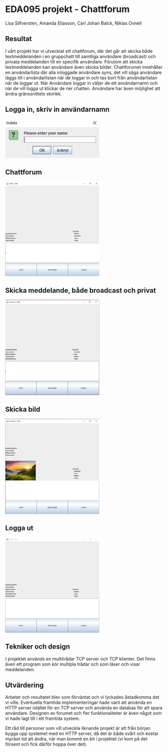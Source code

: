 # EDA095 projekt - Chattforum 

Lisa Silfversten, Amanda Eliasson, Carl Johan Balck, Niklas Ovnell

## Resultat
I vårt projekt har vi utvecklat ett chattforum, där det går att skicka både textmeddelanden i en gruppchatt till samtliga användare (broadcast) och privata meddelanden till en specifik användare. Förutom att skicka textmeddelanden kan användare även skicka bilder. Chattforumet innehåller en användarlista där alla inloggade användare syns, det vill säga användare läggs till i användarlistan när de loggar in och tas bort från användarlistan när de loggar ut. När Användare loggar in väljer de ett användarnamn och när de vill logga ut klickar de ner chatten. Användare har även möjlighet att ändra gränssnittets storlek.

## Logga in, skriv in användarnamn 
<img src="login.png" width="300"/>

## Chattforum
<img src="chatt.png" width="300"/>

## Skicka meddelande, både broadcast och privat 
<img src="send.png" width="300"/>

## Skicka bild
<img src="sendimage2.png" width="300"/>

## Logga ut
<img src="logout.png" width="300"/>

## Tekniker och design
I projektet används en multitrådar TCP server och TCP klienter. Det finns även ett program som kör multipla trådar och som läser och visar meddelanden.

## Utvärdering
Arbetet och resultatet blev som förväntat och vi lyckades åstadkomma det vi ville. Eventuella framtida implementeringar hade varit att använda en HTTP server istället för en TCP server och använda en databas för att spara användare. Designen av forumet och fler funktionaliteter är även något som vi hade lagt till i ett framtida system. 

Ett råd till personer som vill utveckla liknande projekt är att från början bygga upp systemet med en HTTP server, då det är både svårt och kostar mycket tid att ändra, när man kommit en bit i projektet (vi kom på det försent och fick därför hoppa över det).
